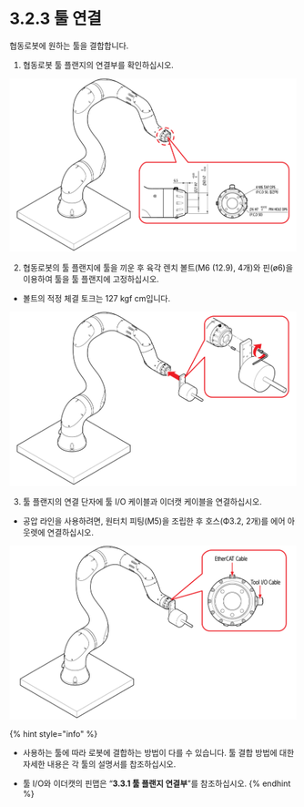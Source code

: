 # 3.2.3 툴 연결

협동로봇에 원하는 툴을 결합합니다.

1. 협동로봇 툴 플랜지의 연결부를 확인하십시오.

![](../../.gitbook/assets/tool_connect_1.png)

2. 협동로봇의 툴 플랜지에 툴을 끼운 후 육각 렌치 볼트\(M6 \(12.9\), 4개\)와 핀\(ø6\)을 이용하여 툴을 툴 플랜지에 고정하십시오.

* 볼트의 적정 체결 토크는 127 kgf cm입니다.

![](../../.gitbook/assets/tool_connect_2.png)

3. 툴 플랜지의 연결 단자에 툴 I/O 케이블과 이더캣 케이블을 연결하십시오.

* 공압 라인을 사용하려면, 원터치 피팅\(M5\)을 조립한 후 호스\(Ф3.2, 2개\)를 에어 아웃렛에 연결하십시오.

![](../../.gitbook/assets/tool_connect_3.png)

{% hint style="info" %}
* 사용하는 툴에 따라 로봇에 결합하는 방법이 다를 수 있습니다. 툴 결합 방법에 대한 자세한 내용은 각 툴의 설명서를 찹조하십시오.

* 툴 I/O와 이더캣의 핀맵은 “**3.3.1 툴 플랜지 연결부**”를 참조하십시오.
{% endhint %}

